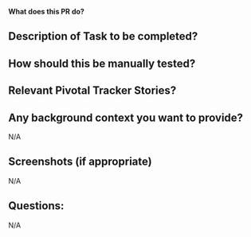 **What does this PR do?**
> 

**Description of Task to be completed?**
- 

**How should this be manually tested?**
- 

**Relevant Pivotal Tracker Stories?**
- 

**Any background context you want to provide?**
-

N/A

**Screenshots (if appropriate)**
-

N/A

**Questions:**
-
N/A
